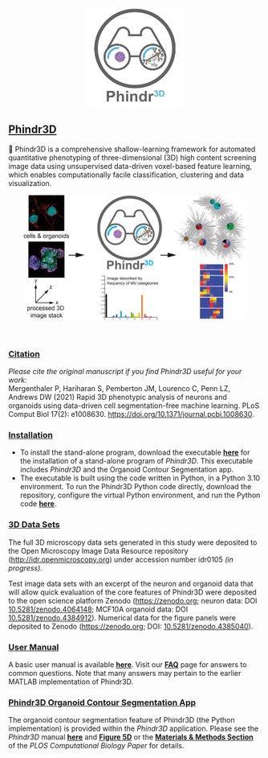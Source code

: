 <p align="center">
<img src="phindr3d_icon.png" width="200" height="200"></img></p>

## <ins>Phindr3D</ins>

:microscope: Phindr3D is a comprehensive shallow-learning framework for automated quantitative phenotyping of three-dimensional (3D) high content screening image data using unsupervised data-driven voxel-based feature learning, which enables computationally facile classification, clustering and data visualization. 
<br>
<p align="center">
<img src="Phindr3D-workflow.png" width="444" height="250"></img></p>
<br>

### <ins>Citation</ins>
<i>Please cite the original manuscript if you find Phindr3D useful for your work:</i>
<br/>
Mergenthaler P, Hariharan S, Pemberton JM, Lourenco C, Penn LZ, Andrews DW (2021) Rapid 3D phenotypic analysis of neurons and organoids using data-driven cell segmentation-free machine learning. PLoS Comput Biol 17(2): e1008630. https://doi.org/10.1371/journal.pcbi.1008630. 

### <ins>Installation</ins>

* To install the stand-alone program, download the executable [**here**](Executables) for the installation of a stand-alone program of *Phindr3D*. This executable includes *Phindr3D* and the Organoid Contour Segmentation app. 
* The executable is built using the code written in Python, in a Python 3.10 environment. To run the Phindr3D Python code directly, download the repository, configure the virtual Python environment, and run the Python code [**here**](Phindr3D-Python).

### <ins>3D Data Sets</ins>

The full 3D microscopy data sets generated in this study were deposited to the Open Microscopy Image Data Resource repository (http://idr.openmicroscopy.org) under accession number idr0105 *(in progress)*.

Test image data sets with an excerpt of the neuron and organoid data that will allow quick evaluation of the core features of Phindr3D were deposited to the open science platform Zenodo (https://zenodo.org; neuron data: DOI <a href="https://dx.doi.org/10.5281/zenodo.4064148" target="_blank" rel="noopener noreferrer">10.5281/zenodo.4064148</a>; MCF10A organoid data: DOI <a href=https://dx.doi.org/10.5281/zenodo.4384912>10.5281/zenodo.4384912</a>). Numerical data for the figure panels were deposited to Zenodo (https://zenodo.org; DOI: <a href=https://dx.doi.org/10.5281/zenodo.4385040> 10.5281/zenodo.4385040</a>). 

### <ins>User Manual</ins>
A basic user manual is available [**here**](Manuals/Phindr3D_Python_UserManual.md). Visit our [**FAQ**](https://github.com/santoshhariharan/Phindr3D/wiki/FAQ) page for answers to common questions. Note that many answers may pertain to the earlier MATLAB implementation of Phindr3D.

### <ins>Phindr3D Organoid Contour Segmentation App</ins>
The organoid contour segmentation feature of Phindr3D (the Python implementation) is provided within the *Phindr3D* application. Please see the *Phindr3D* manual [**here**](Manuals/Phindr3D_Python_UserManual.md) and [**Figure 5D**](https://journals.plos.org/ploscompbiol/article/figure?id=10.1371/journal.pcbi.1008630.g005) or the [**Materials & Methods Section**](https://journals.plos.org/ploscompbiol/article?id=10.1371/journal.pcbi.1008630#sec009) of the *PLOS Computational Biology Paper* for details.

